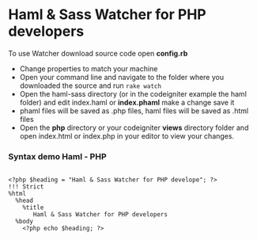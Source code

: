 <h1> Haml &amp; Sass Watcher for PHP developers </h1>
<p>
To use Watcher download source code open <strong>config.rb</strong>
</p>
<ul>
<li>Change properties to match your machine</li>
<li>Open your command line and navigate to the folder where you downloaded the source and run <code>rake watch</code></li>
<li>Open the haml-sass directory (or in the codeigniter example the haml folder) and edit index.haml or <strong>index.phaml</strong> make a change save it</li>
<li>phaml files will be saved as .php files, haml files will be saved as .html files</li>
<li>Open the <strong>php</strong> directory or your codeigniter <strong>views</strong> directory folder and open index.html or index.php in your editor to view your changes.</li>
</ul>

<h3>Syntax demo Haml - PHP</h3>
<pre>
<code>
&lt;?php $heading = "Haml & Sass Watcher for PHP develope"; ?&gt;
!!! Strict
%html
  %head
    %title
       Haml &amp; Sass Watcher for PHP developers
  %body
    &lt;?php echo $heading; ?&gt;
</code>
</pre>